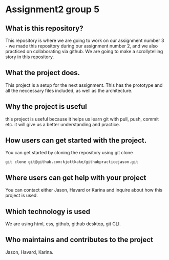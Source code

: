 # Assignment2 group 5

## What is this repository? 
This repository is where we are going to work on our assignment number 3 - we made this repository during our assignment number 2, and we also practiced on collaborating via github. We are going to make a scrollytelling story in this repository.


## What the project does. 
This project is a setup for the next assignment. This has the prototype and all the neccessary files included, as well as the architecture. 

## Why the project is useful
this project is useful because it helps us learn git with pull, push, commit etc. it will give us a better understanding and practice.
## How users can get started with the project.
You can get started by cloning the repository using git clone
```
git clone git@github.com:kjottkake/githubpracticejason.git
```


## Where users can get help with your project
You can contact either Jason, Havard or Karina and inquire about how this project is used.

## Which technology is used
We are using html, css, github, github desktop, git CLI.

## Who maintains and contributes to the project
Jason, Havard, Karina.